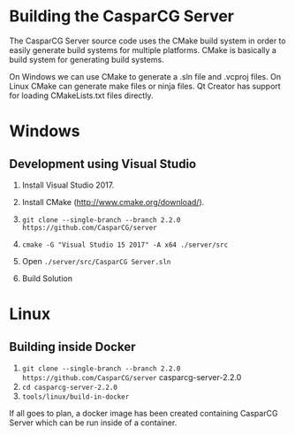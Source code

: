 Building the CasparCG Server
============================

The CasparCG Server source code uses the CMake build system in order to easily
generate build systems for multiple platforms. CMake is basically a build
system for generating build systems.

On Windows we can use CMake to generate a .sln file and .vcproj files. On
Linux CMake can generate make files or ninja files. Qt Creator has support for
loading CMakeLists.txt files directly.

Windows
=======

Development using Visual Studio
-------------------------------

1. Install Visual Studio 2017.

2. Install CMake (http://www.cmake.org/download/).

3. `git clone --single-branch --branch 2.2.0 https://github.com/CasparCG/server`

4. `cmake -G "Visual Studio 15 2017" -A x64 ./server/src`

5. Open `./server/src/CasparCG Server.sln`

6. Build Solution

Linux
=====

Building inside Docker
----------------------

1. `git clone --single-branch --branch 2.2.0 https://github.com/CasparCG/server` casparcg-server-2.2.0
2. `cd casparcg-server-2.2.0`
3. `tools/linux/build-in-docker`

If all goes to plan, a docker image has been created containing CasparCG Server which can be run inside of a container.
